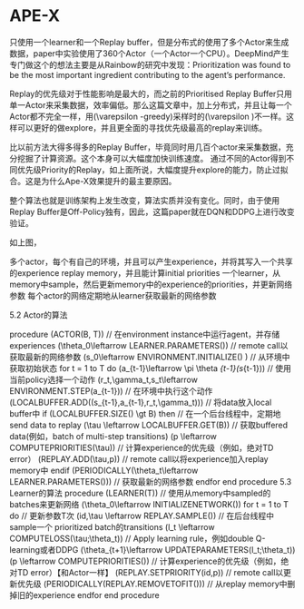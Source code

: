 

<!--
 * @version:
 * @Author:  StevenJokess（蔡舒起） https://github.com/StevenJokess
 * @Date: 2023-06-04 00:25:19
 * @LastEditors:  StevenJokess（蔡舒起） https://github.com/StevenJokess
 * @LastEditTime: 2023-06-04 00:26:43
 * @Description:
 * @Help me: make friends by a867907127@gmail.com and help me get some “foreign” things or service I need in life; 如有帮助，请赞助，失业3年了。![支付宝收款码](https://github.com/StevenJokess/d2rl/blob/master/img/%E6%94%B6.jpg)
 * @TODO::
 * @Reference:
-->
# APE-X

只使用一个learner和一个Replay buffer，但是分布式的使用了多个Actor来生成数据，paper中实验使用了360个Actor（一个Actor一个CPU）。DeepMind产生专门做这个的想法主要是从Rainbow的研究中发现：Prioritization was found to be the most important ingredient contributing to the agent’s performance.

Replay的优先级对于性能影响是最大的，而之前的Prioritised Replay Buffer只用单一Actor来采集数据，效率偏低。那么这篇文章中，加上分布式，并且让每一个Actor都不完全一样，用\(\varepsilon -greedy\)采样时的\(\varepsilon \)不一样。这样可以更好的做explore，并且更全面的寻找优先级最高的replay来训练。

比以前方法大得多得多的Replay Buffer，毕竟同时用几百个actor来采集数据，充分挖掘了计算资源。这个本身可以大幅度加快训练速度。
通过不同的Actor得到不同优先级Priority的Replay，如上面所说，大幅度提升explore的能力，防止过拟合。这是为什么Ape-X效果提升的最主要原因。

整个算法也就是训练架构上发生改变，算法实质并没有变化。同时，由于使用Replay Buffer是Off-Policy独有，因此，这篇paper就在DQN和DDPG上进行改变验证。

如上图，

多个actor，每个有自己的环境，并且可以产生experience，并将其写入一个共享的experience replay memory，并且能计算initial priorities
一个learner，从memory中sample，然后更新memory中的experience的priorities，并更新网络参数
每个actor的网络定期地从learner获取最新的网络参数

5.2 Actor的算法

procedure \(ACTOR(B, T)\) // 在environment instance中运行agent，并存储experiences
\(\theta_0\leftarrow LEARNER.PARAMETERS()\) // remote call以获取最新的网络参数
\(s_0\leftarrow ENVIRONMENT.INITIALIZE() \) // 从环境中获取初始状态
for t = 1 to T do
\(a_{t-1}\leftarrow \pi \theta _{t-1}(s_{t-1})\) // 使用当前policy选择一个动作
\(r_t,\gamma_t,s_t\leftarrow ENVIRONMENT.STEP(a_{t-1})\) // 在环境中执行这个动作
\(LOCALBUFFER.ADD((s_{t-1},a_{t-1},r_t,\gamma_t))\) // 将data放入local buffer中
if \(LOCALBUFFER.SIZE() \gt B\) then // 在一个后台线程中，定期地send data to replay
\(\tau \leftarrow LOCALBUFFER.GET(B)\) // 获取buffered data(例如，batch of multi-step transitions)
\(p \leftarrow COMPUTEPRIORITIES(\tau)\) // 计算experience的优先级（例如，绝对TD error）
\(REPLAY.ADD(\tau,p)\) // remote call以将experience加入replay memory中
endif
\(PERIODICALLY(\theta_t\leftarrow LEARNER.PARAMETERS())\) // 获取最新的网络参数
endfor
end procedure
5.3 Learner的算法
procedure \(LEARNER(T)\) // 使用从memory中sampled的batches来更新网络
\(\theta_0\leftarrow INITIALIZENETWORK()\)
for t = 1 to T do // 更新参数T次
\(id,\tau \leftarrow REPLAY.SAMPLE()\) // 在后台线程中sample一个 prioritized batch的transitions
\(l_t \leftarrow COMPUTELOSS(\tau;\theta_t)\) // Apply learning rule，例如double Q-learning或者DDPG
\(\theta_{t+1}\leftarrow UPDATEPARAMETERS(l_t;\theta_t)\)
\(p \leftarrow COMPUTEPRIORITIES()\) // 计算experience的优先级（例如，绝对TD error）【和Actor一样】
\(REPLAY.SETPRIORITY(id,p)\) // remote call以更新优先级
\(PERIODICALLY(REPLAY.REMOVETOFIT())\) // 从replay memory中删掉旧的experience
endfor
end procedure

[1]: https://daiwk.github.io/posts/rl-distributed-rl.html#2-a3c
